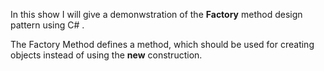 In this show I will give a demonwstration of the **Factory** method design pattern using C# .

The Factory Method defines a method, which should be used for creating objects instead of using the **new** construction.

